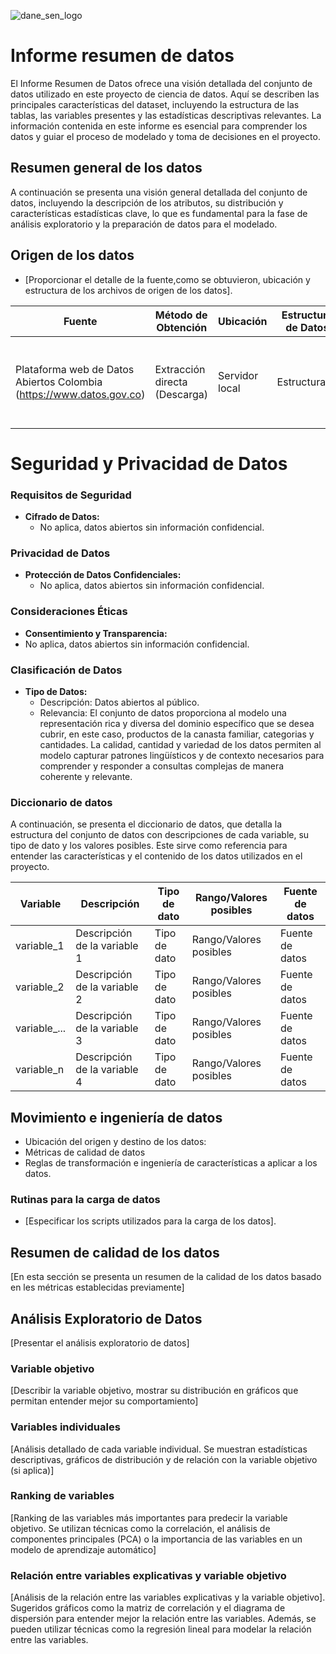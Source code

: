 ![dane_sen_logo](https://codeversion.dane.gov.co/OSIS_TestLabExplorers/aulapython/pry-name-yyyy/-/raw/main/assets/images/dane_sen_logo_2024.PNG)


# Informe resumen de datos

El Informe Resumen de Datos ofrece una visión detallada del conjunto de datos utilizado en este proyecto de ciencia de datos. Aquí se describen las principales características del dataset, incluyendo la estructura de las tablas, las variables presentes y las estadísticas descriptivas relevantes. La información contenida en este informe es esencial para comprender los datos y guiar el proceso de modelado y toma de decisiones en el proyecto.

## Resumen general de los datos

A continuación se presenta una visión general detallada del conjunto de datos, incluyendo la descripción de los atributos, su distribución y características estadísticas clave, lo que es fundamental para la fase de análisis exploratorio y la preparación de datos para el modelado.

## Origen de los datos

- [Proporcionar el detalle de la fuente,como se obtuvieron, ubicación y estructura de los archivos de origen de los datos].

| **Fuente**                | **Método de Obtención**                          | **Ubicación**                                  | **Estructura de Datos**                      | **Formato / Extensión**    | **Tamaño**                          | **Versión**                |
|---------------------------|--------------------------------------------------|------------------------------------------------|----------------------------------------------|----------------------------|------------------------------------|----------------------------|
| Plataforma web de Datos Abiertos Colombia (https://www.datos.gov.co)| Extracción directa (Descarga) | Servidor local | Estructurada | CSV | 1.471.928 registros, 10 columnas y  tamaño total DE 0,71 GB | Versión 1.0 |

# Seguridad y Privacidad de Datos

### Requisitos de Seguridad
- **Cifrado de Datos:**
  - No aplica, datos abiertos sin información confidencial.

### Privacidad de Datos
- **Protección de Datos Confidenciales:**
  - No aplica, datos abiertos sin información confidencial.
  
### Consideraciones Éticas
- **Consentimiento y Transparencia:**
- No aplica, datos abiertos sin información confidencial.

### Clasificación de Datos
- **Tipo de Datos:**
  - Descripción: Datos abiertos al público.
  - Relevancia: El conjunto de datos proporciona al modelo una representación rica y diversa del dominio específico que se desea cubrir, en este caso, productos de la canasta familiar, categorias y cantidades. La calidad, cantidad y variedad de los datos permiten al modelo capturar patrones lingüísticos y de contexto necesarios para comprender y responder a consultas complejas de manera coherente y relevante.

### Diccionario de datos

A continuación, se presenta el diccionario de datos, que detalla la estructura del conjunto de datos con descripciones de cada variable, su tipo de dato y los valores posibles. Este sirve como referencia para entender las características y el contenido de los datos utilizados en el proyecto.

| Variable | Descripción | Tipo de dato | Rango/Valores posibles | Fuente de datos |
| --- | --- | --- | --- | --- |
| variable_1 | Descripción de la variable 1 | Tipo de dato | Rango/Valores posibles | Fuente de datos |
| variable_2 | Descripción de la variable 2 | Tipo de dato | Rango/Valores posibles | Fuente de datos |
| variable_... | Descripción de la variable 3 | Tipo de dato | Rango/Valores posibles | Fuente de datos |
| variable_n | Descripción de la variable 4 | Tipo de dato | Rango/Valores posibles | Fuente de datos |

## Movimiento e ingeniería de datos

- Ubicación del origen y destino de los datos:
- Métricas de calidad de datos
- Reglas de transformación e ingeniería de características a aplicar a los datos.

### Rutinas para la carga de datos

- [Especificar los scripts utilizados para la carga de los datos].

## Resumen de calidad de los datos

[En esta sección se presenta un resumen de la calidad de los datos basado en les métricas establecidas previamente]

## Análisis Exploratorio de Datos

[Presentar el análisis exploratorio de datos]

### Variable objetivo

[Describir la variable objetivo, mostrar su distribución en gráficos que permitan entender mejor su comportamiento]

### Variables individuales

[Análisis detallado de cada variable individual. Se muestran estadísticas descriptivas, gráficos de distribución y de relación con la variable objetivo (si aplica)]

### Ranking de variables

[Ranking de las variables más importantes para predecir la variable objetivo. Se utilizan técnicas como la correlación, el análisis de componentes principales (PCA) o la importancia de las variables en un modelo de aprendizaje automático]

### Relación entre variables explicativas y variable objetivo

[Análisis de la relación entre las variables explicativas y la variable objetivo]. Sugeridos gráficos como la matriz de correlación y el diagrama de dispersión para entender mejor la relación entre las variables. Además, se pueden utilizar técnicas como la regresión lineal para modelar la relación entre las variables.
